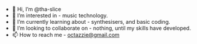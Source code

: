 - 👋 Hi, I’m @tha-slice
- 👀 I’m interested in - music technology.
- 🌱 I’m currently learning about - synthesisers, and basic coding.
- 💞️ I’m looking to collaborate on - nothing, until my skills have developed.
- 📫 How to reach me - octazzie@gmail.com

<!---
tha-slice/tha-slice is a ✨ special ✨ repository because its `README.md` (this file) appears on your GitHub profile.
You can click the Preview link to take a look at your changes.
--->
